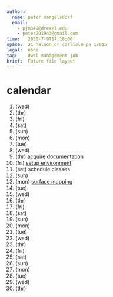 ```yaml
---
author:
  name: peter mangelsdorf
  email:
    - pjm349@drexel.edu
    - peter201943@gmail.com
time:   2020-7-9T14:18:00
space:  31 nelson dr carlisle pa 17015
legal:  none
tag:    dwsl management job
brief:  Future file layout
---
```


# calendar

1.  (wed) 
2.  (thr) 
3.  (fri) 
4.  (sat) 
5.  (sun) 
6.  (mon) 
7.  (tue) 
8.  (wed) 
9.  (thr) [acquire documentation](task/acquire_documentation.md)
10. (fri) [setup environment](task/setup_environment.md)
11. (sat) schedule classes
12. (sun) 
13. (mon) [surface mapping](task/surface_mapping.md)
14. (tue) 
15. (wed) 
16. (thr) 
17. (fri) 
18. (sat) 
19. (sun) 
20. (mon) 
21. (tue) 
22. (wed) 
23. (thr) 
24. (fri) 
25. (sat) 
26. (sun) 
27. (mon) 
28. (tue) 
29. (wed) 
30. (thr) 

